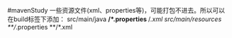 #mavenStudy
一些资源文件(xml、properties等)，可能打包不进去。所以可以在build标签下添加：
    <resources>
        <resource>
            <directory>src/main/java</directory>
            <includes>
                <include>**/*.properties</include>
                <include>**/*.xml</include>
            </includes>
        </resource>
        <resource>
            <directory>src/main/resources</directory>
            <includes>
                 <include>**/*.properties</include>
                 <include>**/*.xml</include>
            </includes>
        </resource>
    </resources>
    